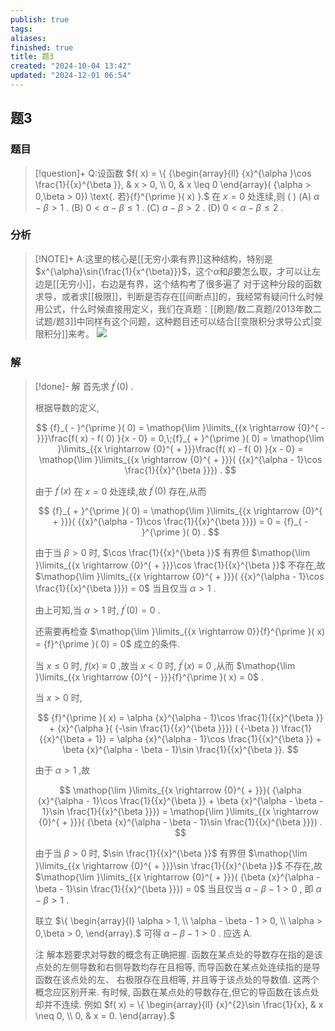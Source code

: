 ```yaml
---
publish: true
tags: 
aliases: 
finished: true
title: 题3
created: "2024-10-04 13:42"
updated: "2024-12-01 06:54"
---
```

## 题3
### 题目
> [!question]+
> Q:设函数 $f( x) = \{ {\begin{array}{ll} {x}^{\alpha }\cos \frac{1}{{x}^{\beta }}, & x > 0, \\ 0, & x \leq 0 \end{array}( {\alpha > 0,\beta > 0}) \text{. 若}{f}^{\prime }( x) }.$ 在 $x = 0$ 处连续,则 ( )
> (A) $\alpha - \beta > 1$ . 
> (B) $0 < \alpha - \beta \leq 1$ . 
> (C) $\alpha - \beta > 2$ .
> (D) $0 < \alpha - \beta \leq 2$ .
### 分析
> [!NOTE]+
> A:这里的核心是[[无穷小乘有界]]这种结构，特别是$x^{\alpha}\sin{\frac{1}{x^{\beta}}}$，这个$\alpha$和$\beta$要怎么取，才可以让左边是[[无穷小]]，右边是有界，这个结构考了很多遍了
> 对于这种分段的函数求导，或者求[[极限]]，判断是否存在[[间断点]]的，我经常有疑问什么时候用公式，什么时候直接用定义，我们在真题：[[刷题/数二真题/2013年数二试题/题3]]中同样有这个问题，这种题目还可以结合[[变限积分求导公式|变限积分]]来考。
> ![](https://img.hwenyi.tech/202411250109099.webp)
### 解
> [!done]-
> 解 首先求 ${f}^{\prime }( 0)$ .
> 
> 根据导数的定义,
> 
> $$
> {f}_{ - }^{\prime }( 0) = \mathop{\lim }\limits_{{x \rightarrow {0}^{ - }}}\frac{f( x) - f( 0) }{x - 0} = 0,\;{f}_{ + }^{\prime }( 0) = \mathop{\lim }\limits_{{x \rightarrow {0}^{ + }}}\frac{f( x) - f( 0) }{x - 0} = \mathop{\lim }\limits_{{x \rightarrow {0}^{ + }}}( {{x}^{\alpha - 1}\cos \frac{1}{{x}^{\beta }}}) .
> $$
> 
> 由于 ${f}^{\prime }( x)$ 在 $x = 0$ 处连续,故 ${f}^{\prime }( 0)$ 存在,从而
> 
> $$
> {f}_{ + }^{\prime }( 0) = \mathop{\lim }\limits_{{x \rightarrow {0}^{ + }}}( {{x}^{\alpha - 1}\cos \frac{1}{{x}^{\beta }}}) = 0 = {f}_{ - }^{\prime }( 0) .
> $$
> 
> 由于当 $\beta > 0$ 时, $\cos \frac{1}{{x}^{\beta }}$ 有界但 $\mathop{\lim }\limits_{{x \rightarrow {0}^{ + }}}\cos \frac{1}{{x}^{\beta }}$ 不存在,故 $\mathop{\lim }\limits_{{x \rightarrow {0}^{ + }}}( {{x}^{\alpha - 1}\cos \frac{1}{{x}^{\beta }}}) = 0$ 当且仅当 $\alpha > 1$ .
> 
> 由上可知,当 $\alpha > 1$ 时, ${f}^{\prime }( 0) = 0$ .
> 
> 还需要再检查 $\mathop{\lim }\limits_{{x \rightarrow 0}}{f}^{\prime }( x) = {f}^{\prime }( 0) = 0$ 成立的条件.
> 
> 当 $x \leq 0$ 时, $f( x) \equiv 0$ ,故当 $x < 0$ 时, ${f}^{\prime }( x) \equiv 0$ ,从而 $\mathop{\lim }\limits_{{x \rightarrow {0}^{ - }}}{f}^{\prime }( x) = 0$ .
> 
> 当 $x > 0$ 时,
> 
> $$
> {f}^{\prime }( x) = \alpha {x}^{\alpha - 1}\cos \frac{1}{{x}^{\beta }} + {x}^{\alpha }( {-\sin \frac{1}{{x}^{\beta }}}) ( {-\beta }) \frac{1}{{x}^{\beta + 1}} = \alpha {x}^{\alpha - 1}\cos \frac{1}{{x}^{\beta }} + \beta {x}^{\alpha - \beta - 1}\sin \frac{1}{{x}^{\beta }}.
> $$
> 
> 由于 $\alpha > 1$ ,故
> 
> $$
> \mathop{\lim }\limits_{{x \rightarrow {0}^{ + }}}( {\alpha {x}^{\alpha - 1}\cos \frac{1}{{x}^{\beta }} + \beta {x}^{\alpha - \beta - 1}\sin \frac{1}{{x}^{\beta }}}) = \mathop{\lim }\limits_{{x \rightarrow {0}^{ + }}}( {\beta {x}^{\alpha - \beta - 1}\sin \frac{1}{{x}^{\beta }}}) .
> $$
> 
> 由于当 $\beta > 0$ 时, $\sin \frac{1}{{x}^{\beta }}$ 有界但 $\mathop{\lim }\limits_{{x \rightarrow {0}^{ + }}}\sin \frac{1}{{x}^{\beta }}$ 不存在,故 $\mathop{\lim }\limits_{{x \rightarrow {0}^{ + }}}( {\beta {x}^{\alpha - \beta - 1}\sin \frac{1}{{x}^{\beta }}}) = 0$ 当且仅当 $\alpha - \beta - 1 > 0$ , 即 $\alpha - \beta > 1$ .
> 
> 联立 $\{ \begin{array}{l} \alpha > 1, \\ \alpha - \beta - 1 > 0, \\ \alpha > 0,\beta > 0, \end{array}.$ 可得 $\alpha - \beta - 1 > 0$ . 应选 A.
> 
> 注 解本题要求对导数的概念有正确把握. 函数在某点处的导数存在指的是该点处的左侧导数和右侧导数均存在且相等, 而导函数在某点处连续指的是导函数在该点处的左、 右极限存在且相等, 并且等于该点处的导数值. 这两个概念应区别开来. 有时候, 函数在某点处的导数存在,但它的导函数在该点处却并不连续. 例如 $f( x) = \{ \begin{array}{ll} {x}^{2}\sin \frac{1}{x}, & x \neq 0, \\ 0, & x = 0. \end{array}.$
